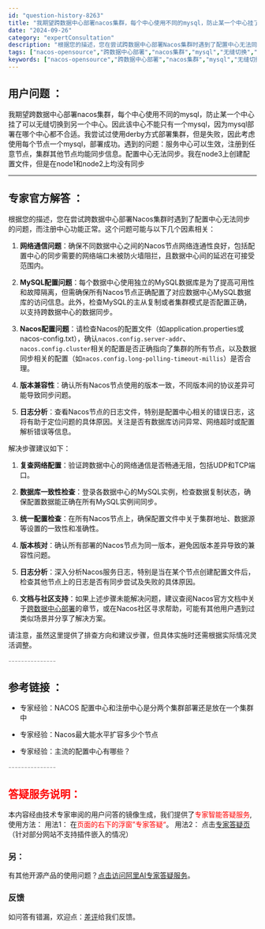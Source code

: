 ```yaml
---
id: "question-history-8263"
title: "我期望跨数据中心部署nacos集群，每个中心使用不同的mysql，防止某一个中心挂了可以无缝切换到另一个中"
date: "2024-09-26"
category: "expertConsultation"
description: "根据您的描述，您在尝试跨数据中心部署Nacos集群时遇到了配置中心无法同步的问题，而注册中心功能正常。这个问题可能与以下几个因素相关：1. **网络通信问题**：确保不同数据中心之间的Nacos节点网络连通性良好，包括配置中心的同步需要的网络端口未被防火墙阻拦，且数据中心间的延迟在可接受范围内。2."
tags: ["nacos-opensource","跨数据中心部署","nacos集群","mysql","无缝切换","derby方式部署","配置中心无法同步"]
keywords: ["nacos-opensource","跨数据中心部署","nacos集群","mysql","无缝切换","derby方式部署","配置中心无法同步"]
---
```


## 用户问题 ： 
 我期望跨数据中心部署nacos集群，每个中心使用不同的mysql，防止某一个中心挂了可以无缝切换到另一个中心。因此该中心不能只有一个mysql，因为mysql部署在哪个中心都不合适。我尝试过使用derby方式部署集群，但是失败，因此考虑使用每个节点一个mysql，部署成功。遇到的问题：服务中心可以生效，注册到任意节点，集群其他节点均能同步信息。配置中心无法同步。我在node3上创建配置文件，但是在node1和node2上均没有同步  

---------------
## 专家官方解答 ：

根据您的描述，您在尝试跨数据中心部署Nacos集群时遇到了配置中心无法同步的问题，而注册中心功能正常。这个问题可能与以下几个因素相关：

1. **网络通信问题**：确保不同数据中心之间的Nacos节点网络连通性良好，包括配置中心的同步需要的网络端口未被防火墙阻拦，且数据中心间的延迟在可接受范围内。

2. **MySQL配置问题**：每个数据中心使用独立的MySQL数据库是为了提高可用性和故障隔离，但需确保所有Nacos节点正确配置了对应数据中心MySQL数据库的访问信息。此外，检查MySQL的主从复制或者集群模式是否配置正确，以支持跨数据中心的数据同步。

3. **Nacos配置问题**：请检查Nacos的配置文件（如application.properties或nacos-config.txt），确认`nacos.config.server-addr`、`nacos.config.cluster`相关的配置是否正确指向了集群的所有节点，以及数据同步相关的配置（如`nacos.config.long-polling-timeout-millis`）是否合理。

4. **版本兼容性**：确认所有Nacos节点使用的版本一致，不同版本间的协议差异可能导致同步问题。

5. **日志分析**：查看Nacos节点的日志文件，特别是配置中心相关的错误日志，这将有助于定位问题的具体原因。关注是否有数据库访问异常、网络超时或配置解析错误等信息。

解决步骤建议如下：

1. **复查网络配置**：验证跨数据中心的网络通信是否畅通无阻，包括UDP和TCP端口。

2. **数据库一致性检查**：登录各数据中心的MySQL实例，检查数据复制状态，确保配置数据能正确在所有MySQL实例间同步。

3. **统一配置检查**：在所有Nacos节点上，确保配置文件中关于集群地址、数据源等设置的一致性和准确性。

4. **版本核对**：确认所有部署的Nacos节点为同一版本，避免因版本差异导致的兼容性问题。

5. **日志分析**：深入分析Nacos服务日志，特别是当在某个节点创建配置文件后，检查其他节点上的日志是否有同步尝试及失败的具体原因。

6. **文档与社区支持**：如果上述步骤未能解决问题，建议查阅Nacos官方文档中关于[跨数据中心部署](https://nacos.io/zh-cn/docs/deployment.html)的章节，或在Nacos社区寻求帮助，可能有其他用户遇到过类似场景并分享了解决方案。

请注意，虽然这里提供了排查方向和建议步骤，但具体实施时还需根据实际情况灵活调整。


<font color="#949494">---------------</font> 


## 参考链接 ：

* 专家经验：NACOS 配置中心和注册中心是分两个集群部署还是放在一个集群中 
 
 * 专家经验：Nacos最大能水平扩容多少个节点 
 
 * 专家经验：主流的配置中心有哪些？ 


 <font color="#949494">---------------</font> 
 


## <font color="#FF0000">答疑服务说明：</font> 

本内容经由技术专家审阅的用户问答的镜像生成，我们提供了<font color="#FF0000">专家智能答疑服务</font>,使用方法：
用法1： 在<font color="#FF0000">页面的右下的浮窗”专家答疑“</font>。
用法2： 点击[专家答疑页](https://answer.opensource.alibaba.com/docs/intro)（针对部分网站不支持插件嵌入的情况）
### 另：


有其他开源产品的使用问题？[点击访问阿里AI专家答疑服务](https://answer.opensource.alibaba.com/docs/intro)。
### 反馈
如问答有错漏，欢迎点：[差评](https://ai.nacos.io/user/feedbackByEnhancerGradePOJOID?enhancerGradePOJOId=13612)给我们反馈。
